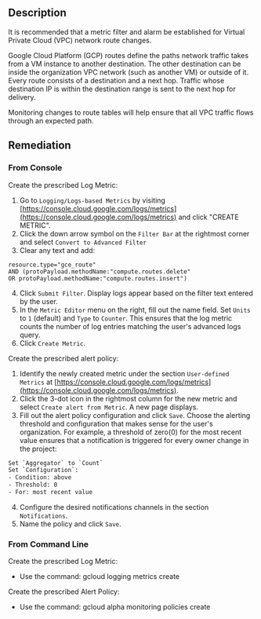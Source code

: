 ## Description

It is recommended that a metric filter and alarm be established for Virtual Private Cloud (VPC) network route changes.

Google Cloud Platform (GCP) routes define the paths network traffic takes from a VM instance to another destination. The other destination can be inside the organization VPC network (such as another VM) or outside of it. Every route consists of a destination and a next hop. Traffic whose destination IP is within the destination range is sent to the next hop for delivery.

Monitoring changes to route tables will help ensure that all VPC traffic flows through an expected path.

## Remediation

### From Console

Create the prescribed Log Metric:

1. Go to `Logging/Logs-based Metrics` by visiting [https://console.cloud.google.com/logs/metrics](https://console.cloud.google.com/logs/metrics) and click "CREATE METRIC".
2. Click the down arrow symbol on the `Filter Bar` at the rightmost corner and select `Convert to Advanced Filter`
3. Clear any text and add:

```
resource.type="gce_route"
AND (protoPayload.methodName:"compute.routes.delete"
OR protoPayload.methodName:"compute.routes.insert")
```

4. Click `Submit Filter`. Display logs appear based on the filter text entered by the user.
5. In the `Metric Editor` menu on the right, fill out the name field. Set `Units` to `1` (default) and `Type` to `Counter`. This ensures that the log metric counts the number of log entries matching the user's advanced logs query.
6. Click `Create Metric`.

Create the prescribed alert policy:

1. Identify the newly created metric under the section `User-defined Metrics` at [https://console.cloud.google.com/logs/metrics](https://console.cloud.google.com/logs/metrics).
2. Click the 3-dot icon in the rightmost column for the new metric and select `Create alert from Metric`. A new page displays.
3. Fill out the alert policy configuration and click `Save`. Choose the alerting threshold and configuration that makes sense for the user's organization. For example, a threshold of zero(0) for the most recent value ensures that a notification is triggered for every owner change in the project:

```bash
Set `Aggregator` to `Count`
Set `Configuration`:
- Condition: above
- Threshold: 0
- For: most recent value
```

4. Configure the desired notifications channels in the section `Notifications`.
5. Name the policy and click `Save`.

### From Command Line

Create the prescribed Log Metric:
- Use the command: gcloud logging metrics create

Create the prescribed Alert Policy:
- Use the command: gcloud alpha monitoring policies create
